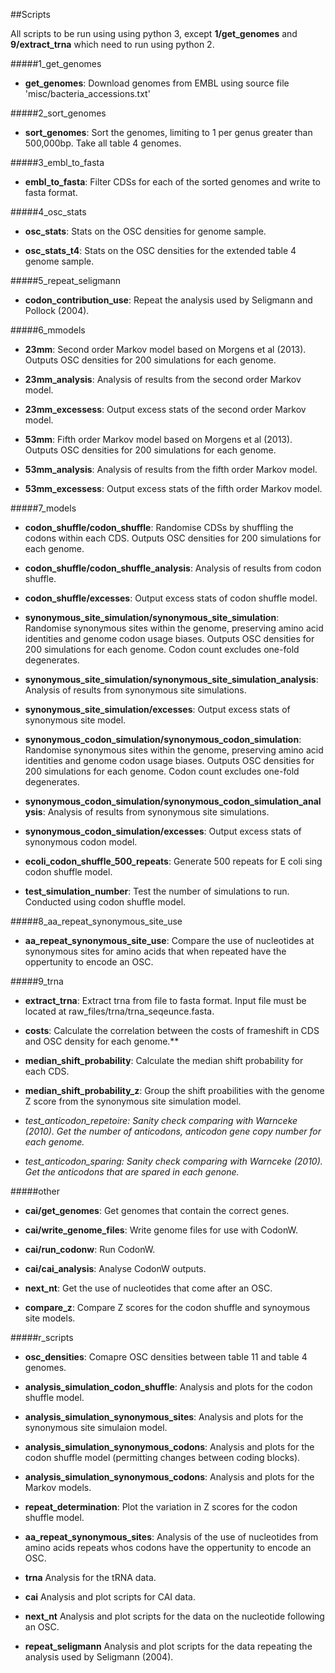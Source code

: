 ##Scripts

All scripts to be run using using python 3, except **1/get_genomes** and **9/extract_trna** which need to run using python 2.


#####1_get_genomes

- **get_genomes**: Download genomes from EMBL using source file 'misc/bacteria_accessions.txt'

#####2_sort_genomes

- **sort_genomes**: Sort the genomes, limiting to 1 per genus greater than 500,000bp. Take all table 4 genomes.

#####3_embl_to_fasta

- **embl_to_fasta**: Filter CDSs for each of the sorted genomes and write to fasta format.

#####4_osc_stats

- **osc_stats**: Stats on the OSC densities for genome sample.

- **osc_stats_t4**: Stats on the OSC densities for the extended table 4 genome sample.

#####5_repeat_seligmann

- **codon_contribution_use**: Repeat the analysis used by Seligmann and Pollock (2004).

#####6_mmodels

- **23mm**: Second order Markov model based on Morgens et al (2013). Outputs OSC densities for 200 simulations for each genome.

- **23mm_analysis**: Analysis of results from the second order Markov model.

- **23mm_excessess**: Output excess stats of the second order Markov model.

- **53mm**: Fifth order Markov model based on Morgens et al (2013). Outputs OSC densities for 200 simulations for each genome.

- **53mm_analysis**: Analysis of results from the fifth order Markov model.

- **53mm_excessess**: Output excess stats of the fifth order Markov model.



#####7_models

- **codon_shuffle/codon_shuffle**: Randomise CDSs by shuffling the codons within each CDS. Outputs OSC densities for 200 simulations for each genome.

- **codon_shuffle/codon_shuffle_analysis**: Analysis of results from codon shuffle.

- **codon_shuffle/excesses**: Output excess stats of codon shuffle model.

- **synonymous_site_simulation/synonymous_site_simulation**: Randomise synonymous sites within the genome, preserving amino acid identities and genome codon usage biases. Outputs OSC densities for 200 simulations for each genome. Codon count excludes one-fold degenerates.

- **synonymous_site_simulation/synonymous_site_simulation_analysis**: Analysis of results from synonymous site simulations.

- **synonymous_site_simulation/excesses**: Output excess stats of synonymous site model.

- **synonymous_codon_simulation/synonymous_codon_simulation**: Randomise synonymous sites within the genome, preserving amino acid identities and genome codon usage biases. Outputs OSC densities for 200 simulations for each genome. Codon count excludes one-fold degenerates.

- **synonymous_codon_simulation/synonymous_codon_simulation_analysis**: Analysis of results from synonymous site simulations.

- **synonymous_codon_simulation/excesses**: Output excess stats of synonymous codon model.

- **ecoli_codon_shuffle_500_repeats**: Generate 500 repeats for E coli sing codon shuffle model.

- **test_simulation_number**: Test the number of simulations to run. Conducted using codon shuffle model.

#####8_aa_repeat_synonymous_site_use

- **aa_repeat_synonymous_site_use**: Compare the use of nucleotides at synonymous sites for amino acids that when repeated have the oppertunity to encode an OSC.

#####9_trna

- **extract_trna**: Extract trna from file to fasta format. Input file must be located at raw_files/trna/trna_seqeunce.fasta.

- **costs**: Calculate the correlation between the costs of frameshift in CDS and OSC density for each genome.**

- **median_shift_probability**: Calculate the median shift probability for each CDS.

- **median_shift_probability_z**: Group the shift proabilities with the genome Z score from the synonymous site simulation model.

- *test_anticodon_repetoire: Sanity check comparing with Warnceke (2010). Get the number of anticodons, anticodon gene copy number for each genome.*

- *test_anticodon_sparing: Sanity check comparing with Warnceke (2010). Get the anticodons that are spared in each genone.*


#####other

- **cai/get_genomes**: Get genomes that contain the correct genes.

- **cai/write_genome_files**: Write genome files for use with CodonW.

- **cai/run_codonw**: Run CodonW.

- **cai/cai_analysis**: Analyse CodonW outputs.

- **next_nt**: Get the use of nucleotides that come after an OSC.

- **compare_z**: Compare Z scores for the codon shuffle and synoymous site models.


#####r_scripts

- **osc_densities**: Comapre OSC densities between table 11 and table 4 genomes. 

- **analysis_simulation_codon_shuffle**: Analysis and plots for the codon shuffle model.

- **analysis_simulation_synonymous_sites**: Analysis and plots for the synonymous site simulaion model.

- **analysis_simulation_synonymous_codons**: Analysis and plots for the codon shuffle model (permitting changes between coding blocks).

- **analysis_simulation_synonymous_codons**: Analysis and plots for the Markov models.

- **repeat_determination**: Plot the variation in Z scores for the codon shuffle model.

- **aa_repeat_synonymous_sites**: Analysis of the use of nucleotides from amino acids repeats whos codons have the oppertunity to encode an OSC.

- **trna** Analysis for the tRNA data.

- **cai** Analysis and plot scripts for CAI data.

- **next_nt** Analysis and plot scripts for the data on the nucleotide following an OSC.

- **repeat_seligmann** Analysis and plot scripts for the data repeating the analysis used by Seligmann (2004).








